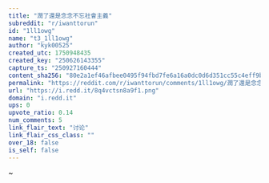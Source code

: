 ```yaml
---
title: "潤了還是念念不忘社會主義"
subreddit: "r/iwanttorun"
id: "1ll1owg"
name: "t3_1ll1owg"
author: "kyk00525"
created_utc: 1750948435
created_key: "250626143355"
capture_ts: "250927160444"
content_sha256: "80e2a1ef46afbee0495f94fbd7fe6a16a0dc0d6d351cc55c4eff9b78c05b1201"
permalink: "https://reddit.com/r/iwanttorun/comments/1ll1owg/潤了還是念念不忘社會主義/"
url: "https://i.redd.it/8q4vctsn8a9f1.png"
domain: "i.redd.it"
ups: 0
upvote_ratio: 0.14
num_comments: 5
link_flair_text: "讨论"
link_flair_css_class: ""
over_18: false
is_self: false
---
```


~
